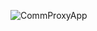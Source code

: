 ![CommProxyApp](https://user-images.githubusercontent.com/25211514/71788143-afb74680-2fed-11ea-9bba-d621fbd6f35c.png)
